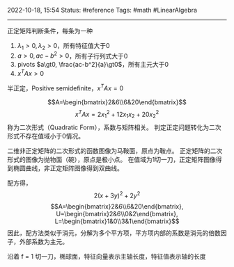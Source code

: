 2022-10-18, 15:54
Status: #reference 
Tags: #math #LinearAlgebra 

---
正定矩阵判断条件，每条为一种
1. $\lambda_1\gt0,\lambda_2\gt0$，所有特征值大于0
2. $a\gt0, ac-b^2\gt0$，所有子行列式大于0
3. pivots $a\gt0, \frac{ac-b^2}{a}\gt0$，所有主元大于0
4. $x^TAx\gt0$

半正定，Positive semidefinite，$x^TAx=0$

$$A=\begin{bmatrix}2&6\\6&20\end{bmatrix}$$
$$x^TAx=2x_1^2+12x_1x_2+20x_2^2$$
称为二次形式（Quadratic Form），系数与矩阵相关。
判定正定问题转化为二次形式不存在值域小于0情况。

二维非正定矩阵的二次形式的函数图像为马鞍面，原点为鞍点。
正定矩阵的二次形式的图像为抛物面（碗），原点是极小点。
在值域为1切一刀，正定矩阵图像得到椭圆曲线，非正定矩阵图像得到双曲线。

配方得，
$$2(x+3y)^2+2y^2$$
$$A=\begin{bmatrix}2&6\\6&20\end{bmatrix}, U=\begin{bmatrix}2&6\\0&2\end{bmatrix}, L=\begin{bmatrix}1&0\\3&1\end{bmatrix}$$
因此，配方法类似于消元，分解为多个平方项，平方项内部的系数是消元的倍数因子，外部系数为主元。

沿着 f = 1 切一刀，椭球面，特征向量表示主轴长度，特征值表示轴的长度